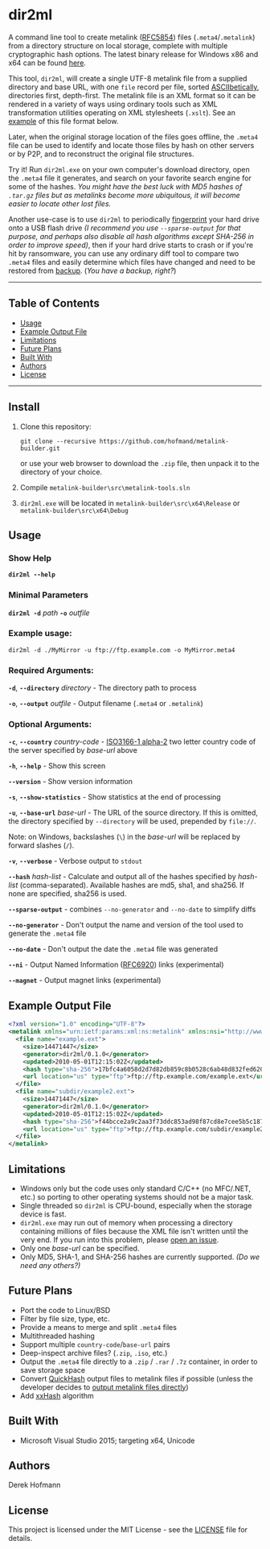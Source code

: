 # dir2ml
A command line tool to create metalink ([RFC5854](https://tools.ietf.org/html/rfc5854)) files (`.meta4`/`.metalink`) from a directory structure on local storage, complete with multiple cryptographic hash options. The latest binary release for Windows x86 and x64 can be found [here](https://github.com/hofmand/dir2ml/releases).

This tool, `dir2ml`, will create a single UTF-8 metalink file from a supplied directory and base URL, with one `file` record per file, sorted [ASCIIbetically](https://en.wiktionary.org/wiki/ASCIIbetical), directories first, depth-first. The metalink file is an XML format so it can be rendered in a variety of ways using ordinary tools such as XML transformation utilities operating on XML stylesheets (`.xslt`). See an [example](#example-output-file) of this file format below.

Later, when the original storage location of the files goes offline, the `.meta4` file can be used to identify and locate those files by hash on other servers or by P2P, and to reconstruct the original file structures.

Try it! Run `dir2ml.exe` on your own computer's download directory, open the `.meta4` file it generates, and search on your favorite search engine for some of the hashes. *You might have the best luck with MD5 hashes of `.tar.gz` files but as metalinks become more ubiquitous, it will become easier to locate other lost files.*

Another use-case is to use `dir2ml` to periodically [fingerprint](https://www.technologyreview.com/s/402961/fingerprinting-your-files/) your hard drive onto a USB flash drive *(I recommend you use `--sparse-output` for that purpose, and perhaps also disable all hash algorithms except SHA-256 in order to improve speed)*, then if your hard drive starts to crash or if you're hit by ransomware, you can use any ordinary diff tool to compare two `.meta4` files and easily determine which files have changed and need to be restored from [backup](https://www.backblaze.com/blog/the-3-2-1-backup-strategy/). (*You have a backup, right?*)

---

## Table of Contents
* [Usage](#usage)
* [Example Output File](#example-output-file)
* [Limitations](#limitations)
* [Future Plans](#future-plans)
* [Built With](#built-with)
* [Authors](#authors)
* [License](#license)

---

## Install

1. Clone this repository:

   `git clone --recursive https://github.com/hofmand/metalink-builder.git`

   or use your web browser to download the `.zip` file, then unpack it to the directory of your choice.

2. Compile `metalink-builder\src\metalink-tools.sln`

3. `dir2ml.exe` will be located in `metalink-builder\src\x64\Release` or `metalink-builder\src\x64\Debug`

## Usage

### Show Help

**`dir2ml --help`**

### Minimal Parameters

**`dir2ml -d`** *path* **`-o`** *outfile*

### Example usage:

`dir2ml -d ./MyMirror -u ftp://ftp.example.com -o MyMirror.meta4`

### Required Arguments:

**`-d`**, **`--directory`** *directory* - The directory path to process

**`-o`**, **`--output`** *outfile* - Output filename (`.meta4` or `.metalink`)

### Optional Arguments:

**`-c`**, **`--country`** *country-code* - [ISO3166-1 alpha-2](https://datahub.io/core/country-list) two letter country code of the server specified by *base-url* above

**`-h`**, **`--help`** - Show this screen

**`--version`** - Show version information

**`-s`**, **`--show-statistics`** - Show statistics at the end of processing

**`-u`**, **`--base-url`** *base-url* - The URL of the source directory. If this is omitted, the directory specified by `--directory` will be used, prepended by `file://`.

   Note: on Windows, backslashes (`\`) in the *base-url* will be replaced by forward slashes (`/`).

**`-v`**, **`--verbose`** - Verbose output to `stdout`

**`--hash`** *hash-list* - Calculate and output all of the hashes specified by *hash-list* (comma-separated). Available hashes are md5, sha1, and sha256. If none are specified, sha256 is used.

**`--sparse-output`** - combines `--no-generator` and `--no-date` to simplify diffs

**`--no-generator`** - Don't output the name and version of the tool used to generate the `.meta4` file

**`--no-date`** - Don't output the date the `.meta4` file was generated

**`--ni`** - Output Named Information ([RFC6920](https://tools.ietf.org/html/rfc6920)) links (experimental)

**`--magnet`** - Output magnet links (experimental)

## Example Output File
```xml
<?xml version="1.0" encoding="UTF-8"?>
<metalink xmlns="urn:ietf:params:xml:ns:metalink" xmlns:nsi="http://www.w3.org/2001/XMLSchema-instance" xsi:noNamespaceSchemaLocation="metalink4.xsd">
  <file name="example.ext">
    <size>14471447</size>
    <generator>dir2ml/0.1.0</generator>
    <updated>2010-05-01T12:15:02Z</updated>
    <hash type="sha-256">17bfc4a6058d2d7d82db859c8b0528c6ab48d832fed620ed49fb3385dbf1684d</hash>
    <url location="us" type="ftp">ftp://ftp.example.com/example.ext</url>
  </file>
  <file name="subdir/example2.ext">
    <size>14471447</size>
    <generator>dir2ml/0.1.0</generator>
    <updated>2010-05-01T12:15:02Z</updated>
    <hash type="sha-256">f44bcce2a9c2aa3f73ddc853ad98f87cd8e7cee5b5c18719ebb220da3fd4dbc9</hash>
    <url location="us" type="ftp">ftp://ftp.example.com/subdir/example2.ext</url>
  </file>
</metalink>
```

## Limitations
* Windows only but the code uses only standard C/C++ (no MFC/.NET, etc.) so porting to other operating systems should not be a major task.
* Single threaded so `dir2ml` is CPU-bound, especially when the storage device is fast.
* `dir2ml.exe` may run out of memory when processing a directory containing millions of files because the XML file isn't written until the very end. If you run into this problem, please  [open an issue](https://github.com/hofmand/metalink-builder/issues).
* Only one *base-url* can be specified.
* Only MD5, SHA-1, and SHA-256 hashes are currently supported. *(Do we need any others?)*

## Future Plans
* Port the code to Linux/BSD
* Filter by file size, type, etc.
* Provide a means to merge and split `.meta4` files
* Multithreaded hashing
* Support multiple `country-code`/`base-url` pairs
* Deep-inspect archive files? (`.zip`, `.iso`, etc.)
* Output the `.meta4` file directly to a `.zip` / `.rar` / `.7z` container, in order to save storage space
* Convert [QuickHash](https://quickhash-gui.org/) output files to metalink files if possible (unless the developer decides to [output metalink files directly](https://quickhash-gui.org/bugs/output-in-rfc5854-format/))
* Add [xxHash](https://github.com/Cyan4973/xxHash) algorithm

## Built With
* Microsoft Visual Studio 2015; targeting x64, Unicode

## Authors
Derek Hofmann

## License
This project is licensed under the MIT License - see the [LICENSE](LICENSE) file for details.